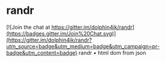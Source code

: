 # randr

[![Join the chat at https://gitter.im/dolphin4ik/randr](https://badges.gitter.im/Join%20Chat.svg)](https://gitter.im/dolphin4ik/randr?utm_source=badge&utm_medium=badge&utm_campaign=pr-badge&utm_content=badge)
randr • html dom from json
